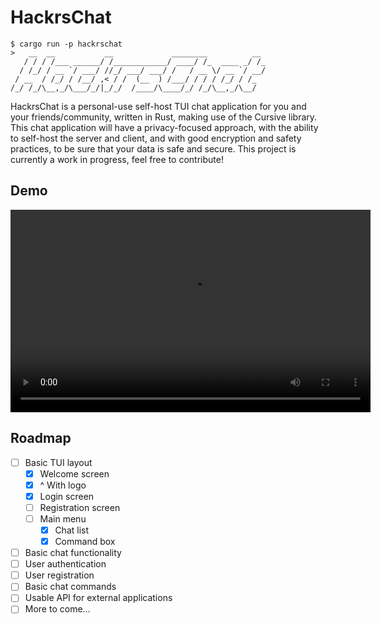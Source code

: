 # HackrsChat
```
$ cargo run -p hackrschat
>   __  __           __             ________          __ 
   / / / /___ ______/ /____________/ ____/ /_  ____ _/ /_
  / /_/ / __ `/ ___/ //_/ ___/ ___/ /   / __ \/ __ `/ __/
 / __  / /_/ / /__/ ,< / /  (__  ) /___/ / / / /_/ / /_  
/_/ /_/\__,_/\___/_/|_/_/  /____/\____/_/ /_/\__,_/\__/  
```

HackrsChat is a personal-use self-host TUI chat application for you and your friends/community, written in Rust, making use of the Cursive library.
This chat application will have a privacy-focused approach, with the ability to self-host the server and client, and with good encryption and safety practices, to be sure that your data is safe and secure.
This project is currently a work in progress, feel free to contribute!

## Demo

<!-- ![HackrsChat Demo](examples/Demo.mp4) -->

<video src="examples/Demo.mp4" width="576" height="324" controls></video>

## Roadmap

- [ ] Basic TUI layout
  - [x] Welcome screen
  - [x] ^ With logo
  - [x] Login screen
  - [ ] Registration screen
  - [ ] Main menu
    - [x] Chat list
    - [x] Command box
- [ ] Basic chat functionality
- [ ] User authentication
- [ ] User registration
- [ ] Basic chat commands
- [ ] Usable API for external applications
- [ ] More to come...
